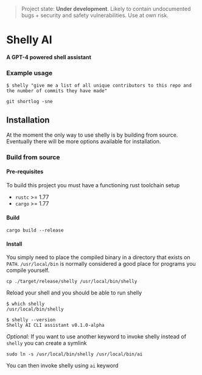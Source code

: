 > Project state: **Under development**. Likely to contain undocumented bugs + security and safety vulnerabilities. Use at own risk.

# Shelly AI
#### A GPT-4 powered shell assistant


### Example usage

```
$ shelly "give me a list of all unique contributors to this repo and the number of commits they have made"

git shortlog -sne
```

## Installation

At the moment the only way to use shelly is by building from source. Eventually there will be more options available for installation.

### Build from source

#### Pre-requisites
To build this project you must have a functioning rust toolchain setup

* `rustc` >= 1.77
* `cargo` >= 1.77

#### Build
```shell
cargo build --release
```

#### Install
You simply need to place the compiled binary in a directory that exists on `PATH`. `/usr/local/bin` is normally considered a good place for programs you compile yourself.

```
cp ./target/release/shelly /usr/local/bin/shelly
```

Reload your shell and you should be able to run shelly

```
$ which shelly
/usr/local/bin/shelly

$ shelly --version
Shelly AI CLI assistant v0.1.0-alpha
```

*Optional:* If you want to use another keyword to invoke shelly instead of `shelly` you can create a symlink
```
sudo ln -s /usr/local/bin/shelly /usr/local/bin/ai
```

You can then invoke shelly using `ai` keyword
